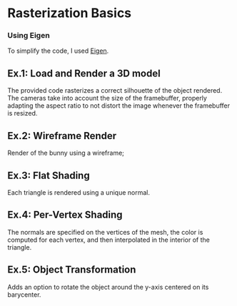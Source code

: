 Rasterization Basics
===============

### Using Eigen

To simplify the code, I used [Eigen](http://eigen.tuxfamily.org/).

Ex.1: Load and Render a 3D model
------------------

The provided code rasterizes a correct silhouette of the object rendered. The cameras take into account the size of the framebuffer, properly adapting the aspect ratio to not distort the image whenever the framebuffer is resized. 


Ex.2: Wireframe Render
----------------

Render of the bunny using a wireframe;

Ex.3: Flat Shading
-------------

Each triangle is rendered using a unique normal.

Ex.4: Per-Vertex Shading
-------------

The normals are specified on the vertices of the mesh, the color is computed for each vertex, and then interpolated in the interior of the triangle.


Ex.5: Object Transformation
----------------------------------

Adds an option to rotate the object around the y-axis centered on its barycenter.
